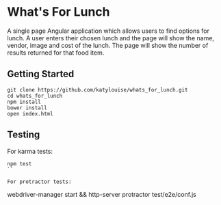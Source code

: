 # What's For Lunch

A single page Angular application which allows users to find options for lunch.  A user enters their chosen lunch and the page will show the name, vendor, image and cost of the lunch.  The page will show the number of results returned for that food item.

## Getting Started

```
git clone https://github.com/katylouise/whats_for_lunch.git
cd whats_for_lunch
npm install
bower install
open index.html
```

## Testing

For karma tests:
```
npm test
``

For protractor tests:
```
webdriver-manager start && http-server
protractor test/e2e/conf.js
```


